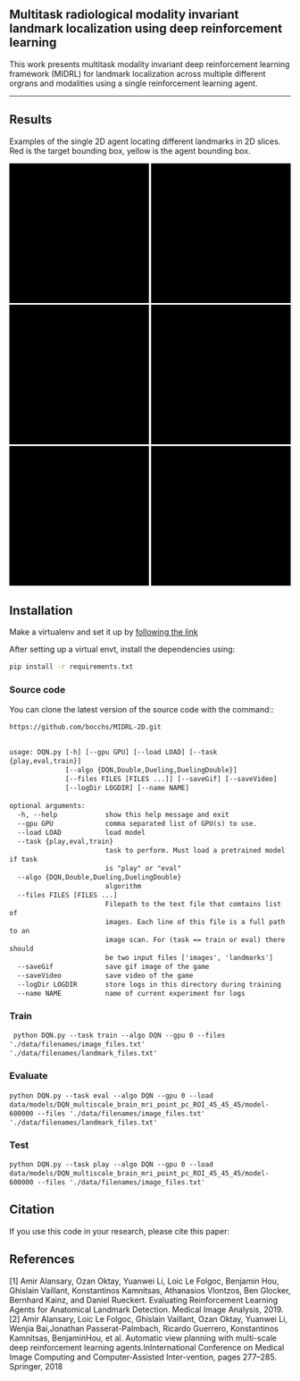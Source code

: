 ## Multitask radiological modality invariant landmark localization using deep reinforcement learning

This work presents multitask modality invariant deep reinforcement learning framework (MIDRL) for landmark localization across multiple different orgrans and modalities using a single reinforcement learning agent. 

---
## Results
Examples of the single 2D agent locating different landmarks in 2D slices. Red is the target bounding box, yellow is the agent bounding box.
<p>
<img src="DQN/images/breast_example.gif" width="250" height="250">
<img src="DQN/images/ADC_Prostate.gif" width="250" height="250">
<img src="DQN/images/WB_W_Heart.gif" width="250" height="250">
<img src="DQN/images/WB_W_Kidney.gif" width="250" height="250">
<img src="DQN/images/WB_W_Trochanter.gif" width="250" height="250">
<img src="DQN/images/WB_W_Knee.gif" width="250" height="250">
</p>


## Installation
Make a virtualenv and set it up by [following the link](https://packaging.python.org/guides/installing-using-pip-and-virtual-environments/)

After setting up a virtual envt, install the dependencies using: 
```bash
pip install -r requirements.txt
```

### Source code
You can clone the latest version of the source code with the command::
```
https://github.com/bocchs/MIDRL-2D.git
```

## 
```
usage: DQN.py [-h] [--gpu GPU] [--load LOAD] [--task {play,eval,train}]
              [--algo {DQN,Double,Dueling,DuelingDouble}]
              [--files FILES [FILES ...]] [--saveGif] [--saveVideo]
              [--logDir LOGDIR] [--name NAME]

optional arguments:
  -h, --help            show this help message and exit
  --gpu GPU             comma separated list of GPU(s) to use.
  --load LOAD           load model
  --task {play,eval,train}
                        task to perform. Must load a pretrained model if task
                        is "play" or "eval"
  --algo {DQN,Double,Dueling,DuelingDouble}
                        algorithm
  --files FILES [FILES ...]
                        Filepath to the text file that comtains list of
                        images. Each line of this file is a full path to an
                        image scan. For (task == train or eval) there should
                        be two input files ['images', 'landmarks']
  --saveGif             save gif image of the game
  --saveVideo           save video of the game
  --logDir LOGDIR       store logs in this directory during training
  --name NAME           name of current experiment for logs

```

### Train
```
 python DQN.py --task train --algo DQN --gpu 0 --files './data/filenames/image_files.txt' './data/filenames/landmark_files.txt'
```

### Evaluate
```
python DQN.py --task eval --algo DQN --gpu 0 --load data/models/DQN_multiscale_brain_mri_point_pc_ROI_45_45_45/model-600000 --files './data/filenames/image_files.txt' './data/filenames/landmark_files.txt'
```

### Test
```
python DQN.py --task play --algo DQN --gpu 0 --load data/models/DQN_multiscale_brain_mri_point_pc_ROI_45_45_45/model-600000 --files './data/filenames/image_files.txt'
```


## Citation

If you use this code in your research, please cite this paper:


## References

[1] Amir Alansary, Ozan Oktay, Yuanwei Li, Loic Le Folgoc, Benjamin Hou, Ghislain Vaillant, Konstantinos Kamnitsas, Athanasios Vlontzos,  Ben Glocker, Bernhard Kainz, and Daniel Rueckert. Evaluating Reinforcement Learning Agents for Anatomical Landmark Detection. Medical Image Analysis, 2019.</br>
[2] Amir  Alansary,  Loic  Le  Folgoc,  Ghislain  Vaillant,  Ozan  Oktay,  Yuanwei  Li,  Wenjia  Bai,Jonathan  Passerat-Palmbach,  Ricardo  Guerrero,  Konstantinos  Kamnitsas,  BenjaminHou, et al. Automatic view planning with multi-scale deep reinforcement learning agents.InInternational Conference on Medical Image Computing and Computer-Assisted Inter-vention, pages 277–285. Springer, 2018
